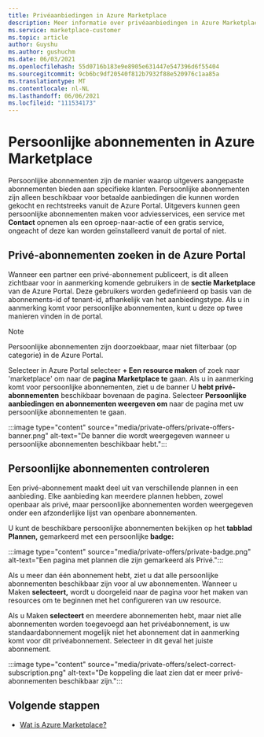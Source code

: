 ```yaml
---
title: Privéaanbiedingen in Azure Marketplace
description: Meer informatie over privéaanbiedingen in Azure Marketplace.
ms.service: marketplace-customer
ms.topic: article
author: Guyshu
ms.author: gushuchm
ms.date: 06/03/2021
ms.openlocfilehash: 55d0716b183e9e8905e631447e547396d6f55404
ms.sourcegitcommit: 9cb6bc9df20540f812b7932f88e520976c1aa85a
ms.translationtype: MT
ms.contentlocale: nl-NL
ms.lasthandoff: 06/06/2021
ms.locfileid: "111534173"
---
```

# <a name="private-plans-in-azure-marketplace"></a>Persoonlijke abonnementen in Azure Marketplace

Persoonlijke abonnementen zijn de manier waarop uitgevers aangepaste abonnementen bieden aan specifieke klanten. Persoonlijke abonnementen zijn alleen beschikbaar voor betaalde aanbiedingen die kunnen worden gekocht en rechtstreeks vanuit de Azure Portal. Uitgevers kunnen geen persoonlijke abonnementen maken voor adviesservices, een service met **Contact** opnemen als een oproep-naar-actie of een gratis service, ongeacht of deze kan worden geïnstalleerd vanuit de portal of niet.

## <a name="find-private-plans-in-the-azure-portal"></a>Privé-abonnementen zoeken in de Azure Portal

Wanneer een partner een privé-abonnement publiceert, is dit alleen zichtbaar voor in aanmerking komende gebruikers in de **sectie Marketplace** van de Azure Portal. Deze gebruikers worden gedefinieerd op basis van de abonnements-id of tenant-id, afhankelijk van het aanbiedingstype. Als u in aanmerking komt voor persoonlijke abonnementen, kunt u deze op twee manieren vinden in de portal.

> [!NOTE]
> Persoonlijke abonnementen zijn doorzoekbaar, maar niet filterbaar (op categorie) in de Azure Portal.

Selecteer in Azure Portal selecteer **+ Een resource maken** of zoek naar 'marketplace' om naar de **pagina Marketplace te** gaan. Als u in aanmerking komt voor persoonlijke abonnementen, ziet u de banner U **hebt privé-abonnementen** beschikbaar bovenaan de pagina. Selecteer **Persoonlijke aanbiedingen en abonnementen weergeven om** naar de pagina met uw persoonlijke abonnementen te gaan.

:::image type="content" source="media/private-offers/private-offers-banner.png" alt-text="De banner die wordt weergegeven wanneer u persoonlijke abonnementen beschikbaar hebt.":::

## <a name="review-private-plans"></a>Persoonlijke abonnementen controleren

Een privé-abonnement maakt deel uit van verschillende plannen in een aanbieding. Elke aanbieding kan meerdere plannen hebben, zowel openbaar als privé, maar persoonlijke abonnementen worden weergegeven onder een afzonderlijke lijst van openbare abonnementen.

U kunt de beschikbare persoonlijke abonnementen bekijken op het **tabblad Plannen,** gemarkeerd met een persoonlijke **badge:**

:::image type="content" source="media/private-offers/private-badge.png" alt-text="Een pagina met plannen die zijn gemarkeerd als Privé.":::

Als u meer dan één abonnement hebt, ziet u dat alle persoonlijke abonnementen beschikbaar zijn voor al uw abonnementen. Wanneer u Maken **selecteert,** wordt u doorgeleid naar de pagina voor het maken van resources om te beginnen met het configureren van uw resource.

Als u Maken **selecteert** en meerdere abonnementen hebt, maar niet alle abonnementen worden toegevoegd aan het privéabonnement, is uw standaardabonnement mogelijk niet het abonnement dat in aanmerking komt voor dit privéabonnement. Selecteer in dit geval het juiste abonnement.

:::image type="content" source="media/private-offers/select-correct-subscription.png" alt-text="De koppeling die laat zien dat er meer privé-abonnementen beschikbaar zijn.":::

## <a name="next-steps"></a>Volgende stappen

- [Wat is Azure Marketplace?](azure-marketplace-overview.md)
